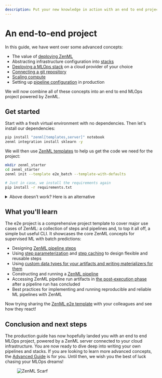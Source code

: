 ```yaml
---
description: Put your new knowledge in action with an end to end project
---
```


# An end-to-end project

In this guide, we have went over some advanced concepts:

- The value of [deploying ZenML](connect-deployed-zenml.md)
- Abstracting infrastructure configuration into [stacks](understand-stacks.md)
- [Deploying a MLOps stack](cloud-stack.md) on a cloud provider of your choice
- [Connecting a git repository](connect-code-repository.md)
- [Scaling compute](scale-compute.md)
- Setting up [pipeline configuration](configure-pipeline.md) in production

We will now combine all of these concepts into an end to end MLOps project powered by ZenML.

## Get started

Start with a fresh virtual environment with no dependencies. Then let's install our dependencies:

```bash
pip install "zenml[templates,server]" notebook
zenml integration install sklearn -y
```

We will then use [ZenML templates](../advanced-guide/best-practices/using-project-templates.md) to help us get the code we need for the project:

```bash
mkdir zenml_starter
cd zenml_starter
zenml init --template e2e_batch --template-with-defaults

# Just in case, we install the requirements again
pip install -r requirements.txt
```

<details>

<summary>Above doesn't work? Here is an alternative</summary>

The e2e template is also available as a [ZenML example](https://github.com/zenml-io/zenml/tree/main/examples/e2e). You can clone it:

```bash
git clone git@github.com:zenml-io/zenml.git
cd examples/e2e
pip install -r requirements.txt
zenml init
```

</details>

## What you'll learn

The e2e project is a comprehensive project template to cover major use cases of ZenML: a collection of steps and pipelines and, to top it all off, a simple but useful CLI. It showcases the core ZenML concepts for supervised ML with batch predictions:

- Designing [ZenML pipeline steps](https://docs.zenml.io/user-guide/starter-guide/create-an-ml-pipeline)
- Using [step parameterization](https://docs.zenml.io/user-guide/starter-guide/create-an-ml-pipeline#parametrizing-a-step)
 and [step caching](https://docs.zenml.io/user-guide/starter-guide/cache-previous-executions#caching-at-a-step-level)
to design flexible and reusable steps
- Using [custom data types for your artifacts and writing materializers for them](https://docs.zenml.io/user-guide/advanced-guide/artifact-management/handle-custom-data-types)
- Constructing and running a [ZenML pipeline](https://docs.zenml.io/user-guide/starter-guide/create-an-ml-pipeline)
- Accessing ZenML pipeline run artifacts in [the post-execution phase](https://docs.zenml.io/user-guide/starter-guide/fetch-runs-after-execution)
after a pipeline run has concluded
- Best practices for implementing and running reproducible and reliable ML pipelines with ZenML

Now trying sharing the [ZenML e2e template](https://github.com/zenml-io/template-e2e-batch) with your colleagues and see how they react!

## Conclusion and next steps

The production guide has now hopefully landed you with an end to end MLOps project, powered by a ZenML server connected to your cloud infrastructure. You are now ready to dive deep into writing your own pipelines and stacks. If you are looking to learn more advanced concepts, the [Advanced Guide](../advanced-guide/) is for you. Until then, we wish you the best of luck chasing your MLOps dreams!

<!-- For scarf -->
<figure><img alt="ZenML Scarf" referrerpolicy="no-referrer-when-downgrade" src="https://static.scarf.sh/a.png?x-pxid=f0b4f458-0a54-4fcd-aa95-d5ee424815bc" /></figure>